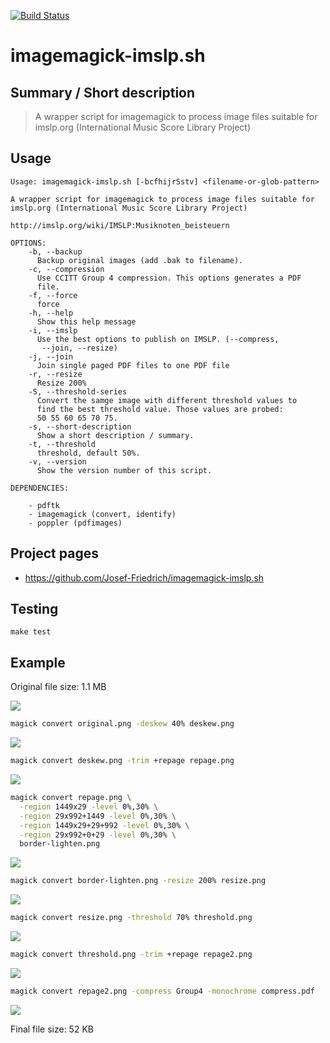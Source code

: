 [![Build Status](https://travis-ci.org/Josef-Friedrich/imagemagick-imslp.sh.svg?branch=master)](https://travis-ci.org/Josef-Friedrich/imagemagick-imslp.sh)

# imagemagick-imslp.sh


## Summary / Short description

> A wrapper script for imagemagick to process image files suitable for imslp.org (International Music Score Library Project)

## Usage

```
Usage: imagemagick-imslp.sh [-bcfhijrSstv] <filename-or-glob-pattern>

A wrapper script for imagemagick to process image files suitable for imslp.org (International Music Score Library Project)

http://imslp.org/wiki/IMSLP:Musiknoten_beisteuern

OPTIONS:
	-b, --backup
	  Backup original images (add .bak to filename).
	-c, --compression
	  Use CCITT Group 4 compression. This options generates a PDF
	  file.
	-f, --force
	  force
	-h, --help
	  Show this help message
	-i, --imslp
	  Use the best options to publish on IMSLP. (--compress,
	   --join, --resize)
	-j, --join
	  Join single paged PDF files to one PDF file
	-r, --resize
	  Resize 200%
	-S, --threshold-series
	  Convert the samge image with different threshold values to
	  find the best threshold value. Those values are probed:
	  50 55 60 65 70 75.
	-s, --short-description
	  Show a short description / summary.
	-t, --threshold
	  threshold, default 50%.
	-v, --version
	  Show the version number of this script.

DEPENDENCIES:

	- pdftk
	- imagemagick (convert, identify)
	- poppler (pdfimages)

```

## Project pages

* https://github.com/Josef-Friedrich/imagemagick-imslp.sh

## Testing

```
make test
```

## Example

Original file size: 1.1 MB

![](test/scans/readme/original.png)

```sh
magick convert original.png -deskew 40% deskew.png
```

![](test/scans/readme/deskew.png)

```sh
magick convert deskew.png -trim +repage repage.png
```

![](test/scans/readme/repage.png)

```sh
magick convert repage.png \
  -region 1449x29 -level 0%,30% \
  -region 29x992+1449 -level 0%,30% \
  -region 1449x29+29+992 -level 0%,30% \
  -region 29x992+0+29 -level 0%,30% \
  border-lighten.png
```

![](test/scans/readme/border-lighten.png)

```sh
magick convert border-lighten.png -resize 200% resize.png
```

![](test/scans/readme/resize.png)

```sh
magick convert resize.png -threshold 70% threshold.png
```

![](test/scans/readme/threshold.png)

```sh
magick convert threshold.png -trim +repage repage2.png
```

![](test/scans/readme/repage2.png)

```sh
magick convert repage2.png -compress Group4 -monochrome compress.pdf
```

![](test/scans/readme/repage2.png)

Final file size: 52 KB
